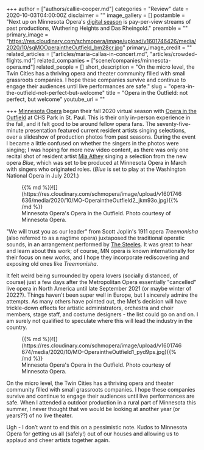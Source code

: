 +++
author = ["authors/callie-cooper.md"]
categories = "Review"
date = 2020-10-03T04:00:00Z
disclaimer = ""
image_gallery = []
postamble = "Next up on Minnesota Opera's [digital season](https://mnopera.org/season/fall-season/) is pay-per-view streams of past productions, Wuthering Heights and Das Rheingold."
preamble = ""
primary_image = "https://res.cloudinary.com/schmopera/image/upload/v1601746426/media/2020/10/sqMOOperaintheOutfield_bm28cr.jpg"
primary_image_credit = ""
related_articles = ["articles/maria-callas-in-concert.md", "articles/crowded-flights.md"]
related_companies = ["scene/companies/minnesota-opera.md"]
related_people = []
short_description = "On the micro level, the Twin Cities has a thriving opera and theater community filled with small grassroots companies. I hope these companies survive and continue to engage their audiences until live performances are safe."
slug = "opera-in-the-outfield-not-perfect-but-welcome"
title = "Opera in the Outfield: not perfect, but welcome"
youtube_url = ""

+++
[Minnesota Opera](/scene/companies/minnesota-opera/) began their fall 2020 virtual season with [Opera in the Outfield](https://mnopera.org/season/fall-season/opera-in-the-outfield/) at CHS Park in St. Paul. This is their only in-person experience in the fall, and it felt good to be around fellow opera fans. The seventy-five-minute presentation featured current resident artists singing selections, over a slideshow of production photos from past seasons. During the event I became a little confused on whether the singers in the photos were singing; I was hoping for more new video content, as there was only one recital shot of resident artist [Mia Athey](https://mnopera.org/biography/mia-athey/) singing a selection from the new opera _Blue_, which was set to be produced at Minnesota Opera in March with singers who originated roles. (_Blue_ is set to play at the Washington National Opera in July 2021.)

<figure data-type="image">{{% md %}}![](https://res.cloudinary.com/schmopera/image/upload/v1601746636/media/2020/10/MO-OperaintheOutfield2_jkm93o.jpg){{% /md %}}

<figcaption>Minnesota Opera's Opera in the Outfield. Photo courtesy of Minnesota Opera.</figcaption>

</figure>

"We will trust you as our leader" from Scott Joplin's 1911 opera _Treemonisha_ (also referred to as a ragtime opera) juxtaposed the traditional operatic sounds, in an arrangement performed by [The Steeles](https://first-avenue.com/performer/steeles). It was great to hear and learn about this work; of course, MN opera is known internationally for their focus on new works, and I hope they incorporate rediscovering and exposing old ones like _Treemonisha_.

It felt weird being surrounded by opera lovers (socially distanced, of course) just a few days after the Metropolitan Opera essentially "cancelled" live opera in North America until late September 2021 (or maybe winter of 2022?). Things haven't been super well in Europe, but I sincerely admire the attempts. As many others have pointed out, the Met's decision will have trickle-down effects for artistic administrators, orchestra and choir members, stage staff, and costume designers - the list could go on and on. I am surely not qualified to speculate where this will lead the industry in the country.

<figure data-type="image">{{% md %}}![](https://res.cloudinary.com/schmopera/image/upload/v1601746674/media/2020/10/MO-OperaintheOutfield1_pyd9ps.jpg){{% /md %}}

<figcaption>Minnesota Opera's Opera in the Outfield. Photo courtesy of Minnesota Opera.</figcaption>

</figure>

On the micro level, the Twin Cities has a thriving opera and theater community filled with small grassroots companies. I hope these companies survive and continue to engage their audiences until live performances are safe. When I attended a outdoor production in a rural part of Minnesota this summer, I never thought that we would be looking at another year (or years??) of no live theater.

Ugh - I don’t want to end this on a pessimistic note. Kudos to Minnesota Opera for getting us all (safely!) out of our houses and allowing us to applaud and cheer artists together again.